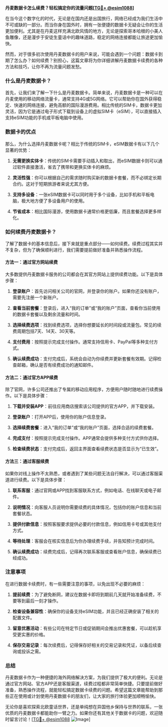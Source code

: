 **丹麦数据卡怎么续费？轻松搞定你的流量问题[[TG💪+ @esim1088](https://t.me/s/esim1088)]**

在当今这个数字化的时代，无论是在国内还是出国旅行，网络已经成为我们生活中不可或缺的一部分。而当你身在国外时，拥有一张便捷的数据卡无疑会让你的生活更加便利。尤其是在丹麦这样充满北欧风情的地方，无论是探索哥本哈根的小美人鱼雕像，还是漫步于安徒生童话中的趣味道路，稳定的网络连接都能让旅途更加愉快。

然而，对于很多初次使用丹麦数据卡的用户来说，可能会遇到一个问题：数据卡到期了怎么办？如何续费？别担心，这篇文章将为你详细讲解丹麦数据卡续费的各种方法和技巧，让你不再为流量问题发愁。

### 什么是丹麦数据卡？

首先，让我们来了解一下什么是丹麦数据卡。简单来说，丹麦数据卡是一种可以在丹麦使用的移动网络流量卡，通常支持4G或5G网络。它可以帮助你在国外获得稳定、快速的网络连接，避免高额的国际漫游费用。相比传统的SIM卡，数据卡更加灵活，因为它是通过电子形式下载到设备上的虚拟SIM卡（eSIM），可以直接插入支持eSIM功能的手机或平板电脑中使用。

### 数据卡的优点

那么，为什么选择丹麦数据卡呢？相比于传统的SIM卡，eSIM数据卡有以下几个显著的优势：

1. **无需更换实体卡**：传统的SIM卡需要手动插入和取出，而eSIM数据卡则可以通过软件直接激活，省去了携带和更换实体卡的麻烦。
   
2. **灵活性强**：你可以根据自己的需求随时购买新的数据卡套餐，而不必绑定长期合约。这对于短期旅游者来说尤其方便。

3. **支持多设备**：一张eSIM数据卡可以同时用于多个设备，比如手机和平板电脑，极大地方便了多设备用户的使用。

4. **节省成本**：相比国际漫游，使用数据卡通常价格更低廉，而且套餐选择更多样化。

### 如何续费丹麦数据卡？

了解了数据卡的基本信息后，接下来就是重点部分——如何续费。续费过程其实并不复杂，但为了确保顺利进行，我们需要提前做好准备并熟悉操作流程。

#### 方法一：通过官方网站续费

大多数提供丹麦数据卡服务的公司都会在其官方网站上提供续费功能。以下是具体步骤：

1. **登录账户**：首先访问相关公司的官网，并登录你的账户。如果你还没有账户，需要先注册一个新账户。

2. **查看当前套餐**：登录后，进入“我的订单”或“我的账户”页面，查看你当前使用的数据卡套餐以及剩余流量和时间。

3. **选择续费选项**：找到续费选项，选择你想要延长的时间段或流量包。常见的续费周期包括7天、14天、30天等。

4. **支付费用**：按照提示完成支付操作。通常支持信用卡、PayPal等多种支付方式。

5. **确认续费成功**：支付完成后，系统会自动为你续费并更新套餐有效期。记得检查邮箱，确认是否有续费成功的通知邮件。

#### 方法二：通过官方APP续费

除了官网，许多公司还推出了专属的移动应用程序，方便用户随时随地进行续费操作。以下是具体步骤：

1. **下载并安装APP**：前往应用商店搜索该公司提供的官方APP，并下载安装。

2. **登录账户**：打开APP后，使用你的账户信息登录。

3. **选择续费套餐**：进入“我的订单”或“我的账户”页面，选择合适的续费套餐。

4. **完成支付**：按照提示完成支付操作。APP通常会提供多种支付方式供你选择。

5. **检查续费状态**：支付完成后，返回主界面查看续费状态是否显示为“已生效”。

#### 方法三：通过客服续费

如果你对线上操作不太熟悉，或者遇到了某些问题无法自行解决，可以通过客服渠道进行续费。以下是具体步骤：

1. **联系客服**：通过官网或APP找到客服联系方式，例如电话、在线聊天或电子邮件。

2. **说明情况**：向客服人员说明你需要续费的具体情况，包括你的账户信息和当前套餐状态。

3. **提供付款信息**：按照客服要求提供必要的付款信息，例如信用卡号或其他支付方式。

4. **等待处理**：客服会在核实信息后为你办理续费手续，并告知预计完成时间。

5. **确认续费成功**：续费完成后，记得再次联系客服或查看账户信息，确保续费已经成功。

### 注意事项

在进行数据卡续费时，有一些需要注意的事项，以免出现不必要的麻烦：

1. **提前续费**：为了避免断网，建议在数据卡即将到期前几天就开始准备续费，不要等到最后一刻才操作。

2. **检查设备兼容性**：确保你的设备支持eSIM功能，并且已经正确安装了相关的配置文件。

3. **留意优惠活动**：有些公司在特定节日或促销期间会推出优惠套餐，可以趁机享受更实惠的价格。

4. **保存交易记录**：每次续费后，记得保存好相关的交易记录和凭证，以备后续查询或投诉之需。

### 总结

丹麦数据卡作为一种便捷的海外网络解决方案，为我们提供了极大的便利。无论是通过官方网站、官方APP还是客服渠道，续费过程都非常简单快捷。只要提前做好准备，熟悉操作流程，就能轻松搞定数据卡续费的问题。希望这篇文章能帮助到那些正在使用或计划使用丹麦数据卡的朋友们，让大家的旅行体验更加顺畅愉快。

无论你是喜欢探索北欧童话世界，还是单纯想在异国他乡保持与世界的联系，一张优质的丹麦数据卡都能助你一臂之力。如果你还有其他关于数据卡的问题，欢迎随时留言讨论！[[TG💪+ @esim1088](https://t.me/s/esim1088) ![Image](https://i.postimg.cc/4NQfJmqS/Snipaste-2025-05-13-00-14-12.png)]